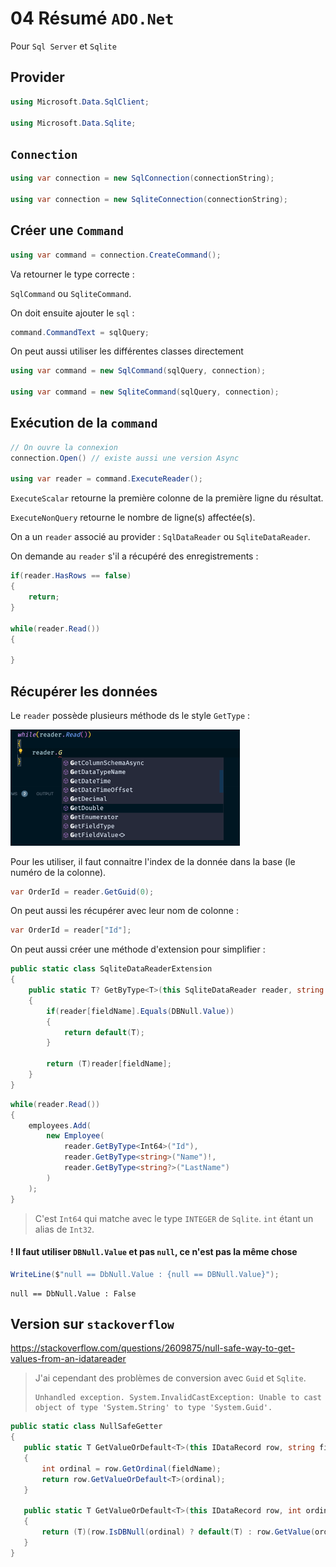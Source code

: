 # 04 Résumé `ADO.Net`

Pour `Sql Server` et `Sqlite`



## Provider

```cs
using Microsoft.Data.SqlClient;

using Microsoft.Data.Sqlite;
```



## `Connection`

```cs
using var connection = new SqlConnection(connectionString);

using var connection = new SqliteConnection(connectionString);
```



## Créer une `Command`

```cs
using var command = connection.CreateCommand();
```

Va retourner le type correcte :

`SqlCommand` ou `SqliteCommand`.

On doit ensuite ajouter le `sql` :

```cs
command.CommandText = sqlQuery;
```

On peut aussi utiliser les différentes classes directement

```cs
using var command = new SqlCommand(sqlQuery, connection);

using var command = new SqliteCommand(sqlQuery, connection);
```



## Exécution de la `command`

```cs
// On ouvre la connexion
connection.Open() // existe aussi une version Async
    
using var reader = command.ExecuteReader(); 
```

`ExecuteScalar` retourne la première colonne de la première ligne du résultat.

`ExecuteNonQuery` retourne le nombre de ligne(s) affectée(s).

On a un `reader` associé au provider : `SqlDataReader` ou `SqliteDataReader`.

On demande au `reader` s'il a récupéré des enregistrements :

```cs
if(reader.HasRows == false)
{
    return;
}

while(reader.Read())
{
    
}
```



## Récupérer les données

Le `reader` possède plusieurs méthode ds le style `GetType` :

<img src="assets/get-something-freader-can.png" alt="get-something-freader-can" style="zoom:50%;" />

Pour les utiliser, il faut connaitre l'index de la donnée dans la base (le numéro de la colonne).

```cs
var OrderId = reader.GetGuid(0);
```

On peut aussi les récupérer avec leur nom de colonne :

```cs
var OrderId = reader["Id"];
```

On peut aussi créer une méthode d'extension pour simplifier :

```cs
public static class SqliteDataReaderExtension
{
    public static T? GetByType<T>(this SqliteDataReader reader, string fieldName)
    {
        if(reader[fieldName].Equals(DBNull.Value))
        {
            return default(T);  
        }

        return (T)reader[fieldName];
    }
}
```

```cs
while(reader.Read())
{
    employees.Add(
        new Employee(
            reader.GetByType<Int64>("Id"),
            reader.GetByType<string>("Name")!,
            reader.GetByType<string?>("LastName")
        )
    );
}
```

> C'est `Int64` qui matche avec le type `INTEGER` de `Sqlite`. `int` étant un alias de `Int32`.

#### ! Il faut utiliser `DBNull.Value` et pas `null`, ce n'est pas la même chose

```cs
WriteLine($"null == DbNull.Value : {null == DBNull.Value}");
```

```
null == DbNull.Value : False
```



## Version sur `stackoverflow`

https://stackoverflow.com/questions/2609875/null-safe-way-to-get-values-from-an-idatareader

> J'ai cependant des problèmes de conversion avec `Guid` et `Sqlite`.
>
> ```
> Unhandled exception. System.InvalidCastException: Unable to cast object of type 'System.String' to type 'System.Guid'.
> ```

```cs
public static class NullSafeGetter
{
   public static T GetValueOrDefault<T>(this IDataRecord row, string fieldName)
   {
       int ordinal = row.GetOrdinal(fieldName);
       return row.GetValueOrDefault<T>(ordinal);
   }

   public static T GetValueOrDefault<T>(this IDataRecord row, int ordinal)
   {
       return (T)(row.IsDBNull(ordinal) ? default(T) : row.GetValue(ordinal));
   }
}
```

